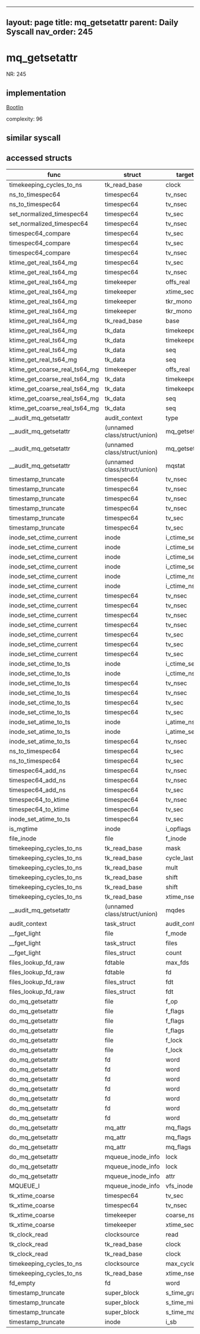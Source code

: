 
---
layout: page
title: mq_getsetattr
parent: Daily Syscall
nav_order: 245
---
        

# mq_getsetattr
NR: 245

## implementation
[Bootlin](https://elixir.bootlin.com/linux/v6.14.7/source/ipc/mqueue.c#L1452)

complexity: 96


## similar syscall


## accessed structs

|func|struct|target|location|has_read|has_write|
|--|--|--|--|--|--|
|timekeeping_cycles_to_ns|tk_read_base|clock|https://elixir.bootlin.com/linux/v6.14.7/source/kernel/time/timekeeping.c#L343|true|true|
|ns_to_timespec64|timespec64|tv_nsec|https://elixir.bootlin.com/linux/v6.14.7/source/kernel/time/time.c#L530|false|false|
|ns_to_timespec64|timespec64|tv_nsec|https://elixir.bootlin.com/linux/v6.14.7/source/kernel/time/time.c#L538|false|false|
|set_normalized_timespec64|timespec64|tv_sec|https://elixir.bootlin.com/linux/v6.14.7/source/kernel/time/time.c#L512|false|false|
|set_normalized_timespec64|timespec64|tv_nsec|https://elixir.bootlin.com/linux/v6.14.7/source/kernel/time/time.c#L513|false|false|
|timespec64_compare|timespec64|tv_sec|https://elixir.bootlin.com/linux/v6.14.7/source/include/linux/time64.h#L64|true|true|
|timespec64_compare|timespec64|tv_sec|https://elixir.bootlin.com/linux/v6.14.7/source/include/linux/time64.h#L66|true|true|
|timespec64_compare|timespec64|tv_nsec|https://elixir.bootlin.com/linux/v6.14.7/source/include/linux/time64.h#L68|true|true|
|ktime_get_real_ts64_mg|timespec64|tv_sec|https://elixir.bootlin.com/linux/v6.14.7/source/kernel/time/timekeeping.c#L2348|false|false|
|ktime_get_real_ts64_mg|timespec64|tv_nsec|https://elixir.bootlin.com/linux/v6.14.7/source/kernel/time/timekeeping.c#L2364|false|false|
|ktime_get_real_ts64_mg|timekeeper|offs_real|https://elixir.bootlin.com/linux/v6.14.7/source/kernel/time/timekeeping.c#L2351|true|true|
|ktime_get_real_ts64_mg|timekeeper|xtime_sec|https://elixir.bootlin.com/linux/v6.14.7/source/kernel/time/timekeeping.c#L2348|true|true|
|ktime_get_real_ts64_mg|timekeeper|tkr_mono|https://elixir.bootlin.com/linux/v6.14.7/source/kernel/time/timekeeping.c#L2350|false|false|
|ktime_get_real_ts64_mg|timekeeper|tkr_mono|https://elixir.bootlin.com/linux/v6.14.7/source/kernel/time/timekeeping.c#L2349|true|true|
|ktime_get_real_ts64_mg|tk_read_base|base|https://elixir.bootlin.com/linux/v6.14.7/source/kernel/time/timekeeping.c#L2349|true|true|
|ktime_get_real_ts64_mg|tk_data|timekeeper|https://elixir.bootlin.com/linux/v6.14.7/source/kernel/time/timekeeping.c#L2339|false|false|
|ktime_get_real_ts64_mg|tk_data|timekeeper|https://elixir.bootlin.com/linux/v6.14.7/source/kernel/time/timekeeping.c#L2351|true|true|
|ktime_get_real_ts64_mg|tk_data|seq|https://elixir.bootlin.com/linux/v6.14.7/source/kernel/time/timekeeping.c#L2352|false|false|
|ktime_get_real_ts64_mg|tk_data|seq|https://elixir.bootlin.com/linux/v6.14.7/source/kernel/time/timekeeping.c#L2346|false|false|
|ktime_get_coarse_real_ts64_mg|timekeeper|offs_real|https://elixir.bootlin.com/linux/v6.14.7/source/kernel/time/timekeeping.c#L2309|true|true|
|ktime_get_coarse_real_ts64_mg|tk_data|timekeeper|https://elixir.bootlin.com/linux/v6.14.7/source/kernel/time/timekeeping.c#L2301|false|false|
|ktime_get_coarse_real_ts64_mg|tk_data|timekeeper|https://elixir.bootlin.com/linux/v6.14.7/source/kernel/time/timekeeping.c#L2309|true|true|
|ktime_get_coarse_real_ts64_mg|tk_data|seq|https://elixir.bootlin.com/linux/v6.14.7/source/kernel/time/timekeeping.c#L2310|false|false|
|ktime_get_coarse_real_ts64_mg|tk_data|seq|https://elixir.bootlin.com/linux/v6.14.7/source/kernel/time/timekeeping.c#L2307|false|false|
|__audit_mq_getsetattr|audit_context|type|https://elixir.bootlin.com/linux/v6.14.7/source/kernel/auditsc.c#L2615|false|false|
|__audit_mq_getsetattr|(unnamed class/struct/union)|mq_getsetattr|https://elixir.bootlin.com/linux/v6.14.7/source/kernel/auditsc.c#L2613|true|true|
|__audit_mq_getsetattr|(unnamed class/struct/union)|mq_getsetattr|https://elixir.bootlin.com/linux/v6.14.7/source/kernel/auditsc.c#L2614|true|true|
|__audit_mq_getsetattr|(unnamed class/struct/union)|mqstat|https://elixir.bootlin.com/linux/v6.14.7/source/kernel/auditsc.c#L2614|false|false|
|timestamp_truncate|timespec64|tv_nsec|https://elixir.bootlin.com/linux/v6.14.7/source/fs/inode.c#L2745|true|true|
|timestamp_truncate|timespec64|tv_nsec|https://elixir.bootlin.com/linux/v6.14.7/source/fs/inode.c#L2745|true|true|
|timestamp_truncate|timespec64|tv_nsec|https://elixir.bootlin.com/linux/v6.14.7/source/fs/inode.c#L2743|false|false|
|timestamp_truncate|timespec64|tv_nsec|https://elixir.bootlin.com/linux/v6.14.7/source/fs/inode.c#L2737|false|false|
|timestamp_truncate|timespec64|tv_sec|https://elixir.bootlin.com/linux/v6.14.7/source/fs/inode.c#L2736|true|true|
|timestamp_truncate|timespec64|tv_sec|https://elixir.bootlin.com/linux/v6.14.7/source/fs/inode.c#L2735|false|false|
|inode_set_ctime_current|inode|i_ctime_sec|https://elixir.bootlin.com/linux/v6.14.7/source/fs/inode.c#L2826|true|true|
|inode_set_ctime_current|inode|i_ctime_sec|https://elixir.bootlin.com/linux/v6.14.7/source/fs/inode.c#L2802|true|true|
|inode_set_ctime_current|inode|i_ctime_sec|https://elixir.bootlin.com/linux/v6.14.7/source/fs/inode.c#L2790|true|true|
|inode_set_ctime_current|inode|i_ctime_sec|https://elixir.bootlin.com/linux/v6.14.7/source/fs/inode.c#L2811|false|false|
|inode_set_ctime_current|inode|i_ctime_nsec|https://elixir.bootlin.com/linux/v6.14.7/source/fs/inode.c#L2809|false|false|
|inode_set_ctime_current|inode|i_ctime_nsec|https://elixir.bootlin.com/linux/v6.14.7/source/fs/inode.c#L2788|false|false|
|inode_set_ctime_current|timespec64|tv_nsec|https://elixir.bootlin.com/linux/v6.14.7/source/fs/inode.c#L2812|true|true|
|inode_set_ctime_current|timespec64|tv_nsec|https://elixir.bootlin.com/linux/v6.14.7/source/fs/inode.c#L2809|true|true|
|inode_set_ctime_current|timespec64|tv_nsec|https://elixir.bootlin.com/linux/v6.14.7/source/fs/inode.c#L2802|true|true|
|inode_set_ctime_current|timespec64|tv_nsec|https://elixir.bootlin.com/linux/v6.14.7/source/fs/inode.c#L2827|false|false|
|inode_set_ctime_current|timespec64|tv_sec|https://elixir.bootlin.com/linux/v6.14.7/source/fs/inode.c#L2811|true|true|
|inode_set_ctime_current|timespec64|tv_sec|https://elixir.bootlin.com/linux/v6.14.7/source/fs/inode.c#L2802|true|true|
|inode_set_ctime_current|timespec64|tv_sec|https://elixir.bootlin.com/linux/v6.14.7/source/fs/inode.c#L2826|false|false|
|inode_set_ctime_to_ts|inode|i_ctime_sec|https://elixir.bootlin.com/linux/v6.14.7/source/fs/inode.c#L2715|false|false|
|inode_set_ctime_to_ts|inode|i_ctime_nsec|https://elixir.bootlin.com/linux/v6.14.7/source/fs/inode.c#L2716|false|false|
|inode_set_ctime_to_ts|timespec64|tv_nsec|https://elixir.bootlin.com/linux/v6.14.7/source/fs/inode.c#L2716|true|true|
|inode_set_ctime_to_ts|timespec64|tv_nsec|https://elixir.bootlin.com/linux/v6.14.7/source/fs/inode.c#L2714|true|true|
|inode_set_ctime_to_ts|timespec64|tv_sec|https://elixir.bootlin.com/linux/v6.14.7/source/fs/inode.c#L2715|true|true|
|inode_set_ctime_to_ts|timespec64|tv_sec|https://elixir.bootlin.com/linux/v6.14.7/source/fs/inode.c#L2714|true|true|
|inode_set_atime_to_ts|inode|i_atime_nsec|https://elixir.bootlin.com/linux/v6.14.7/source/include/linux/fs.h#L1674|false|false|
|inode_set_atime_to_ts|inode|i_atime_sec|https://elixir.bootlin.com/linux/v6.14.7/source/include/linux/fs.h#L1673|false|false|
|inode_set_atime_to_ts|timespec64|tv_nsec|https://elixir.bootlin.com/linux/v6.14.7/source/include/linux/fs.h#L1674|true|true|
|ns_to_timespec64|timespec64|tv_sec|https://elixir.bootlin.com/linux/v6.14.7/source/kernel/time/time.c#L537|false|false|
|ns_to_timespec64|timespec64|tv_sec|https://elixir.bootlin.com/linux/v6.14.7/source/kernel/time/time.c#L529|false|false|
|timespec64_add_ns|timespec64|tv_nsec|https://elixir.bootlin.com/linux/v6.14.7/source/include/linux/time64.h#L165|true|true|
|timespec64_add_ns|timespec64|tv_nsec|https://elixir.bootlin.com/linux/v6.14.7/source/include/linux/time64.h#L166|false|false|
|timespec64_add_ns|timespec64|tv_sec|https://elixir.bootlin.com/linux/v6.14.7/source/include/linux/time64.h#L165|true|true|
|timespec64_to_ktime|timespec64|tv_nsec|https://elixir.bootlin.com/linux/v6.14.7/source/include/linux/ktime.h#L71|true|true|
|timespec64_to_ktime|timespec64|tv_sec|https://elixir.bootlin.com/linux/v6.14.7/source/include/linux/ktime.h#L71|true|true|
|inode_set_atime_to_ts|timespec64|tv_sec|https://elixir.bootlin.com/linux/v6.14.7/source/include/linux/fs.h#L1673|true|true|
|is_mgtime|inode|i_opflags|https://elixir.bootlin.com/linux/v6.14.7/source/include/linux/fs.h#L2650|true|true|
|file_inode|file|f_inode|https://elixir.bootlin.com/linux/v6.14.7/source/include/linux/fs.h#L1184|true|true|
|timekeeping_cycles_to_ns|tk_read_base|mask|https://elixir.bootlin.com/linux/v6.14.7/source/kernel/time/timekeeping.c#L337|true|true|
|timekeeping_cycles_to_ns|tk_read_base|cycle_last|https://elixir.bootlin.com/linux/v6.14.7/source/kernel/time/timekeeping.c#L337|true|true|
|timekeeping_cycles_to_ns|tk_read_base|mult|https://elixir.bootlin.com/linux/v6.14.7/source/kernel/time/timekeeping.c#L355|true|true|
|timekeeping_cycles_to_ns|tk_read_base|shift|https://elixir.bootlin.com/linux/v6.14.7/source/kernel/time/timekeeping.c#L355|true|true|
|timekeeping_cycles_to_ns|tk_read_base|shift|https://elixir.bootlin.com/linux/v6.14.7/source/kernel/time/timekeeping.c#L350|true|true|
|timekeeping_cycles_to_ns|tk_read_base|xtime_nsec|https://elixir.bootlin.com/linux/v6.14.7/source/kernel/time/timekeeping.c#L355|true|true|
|__audit_mq_getsetattr|(unnamed class/struct/union)|mqdes|https://elixir.bootlin.com/linux/v6.14.7/source/kernel/auditsc.c#L2613|false|false|
|audit_context|task_struct|audit_context|https://elixir.bootlin.com/linux/v6.14.7/source/include/linux/audit.h#L316|true|true|
|__fget_light|file|f_mode|https://elixir.bootlin.com/linux/v6.14.7/source/fs/file.c#L1156|true|true|
|__fget_light|task_struct|files|https://elixir.bootlin.com/linux/v6.14.7/source/fs/file.c#L1142|true|true|
|__fget_light|files_struct|count|https://elixir.bootlin.com/linux/v6.14.7/source/fs/file.c#L1154|false|false|
|files_lookup_fd_raw|fdtable|max_fds|https://elixir.bootlin.com/linux/v6.14.7/source/include/linux/fdtable.h#L75|true|true|
|files_lookup_fd_raw|fdtable|fd|https://elixir.bootlin.com/linux/v6.14.7/source/include/linux/fdtable.h#L84|true|true|
|files_lookup_fd_raw|files_struct|fdt|https://elixir.bootlin.com/linux/v6.14.7/source/include/linux/fdtable.h#L74|false|false|
|files_lookup_fd_raw|files_struct|fdt|https://elixir.bootlin.com/linux/v6.14.7/source/include/linux/fdtable.h#L74|true|true|
|do_mq_getsetattr|file|f_op|https://elixir.bootlin.com/linux/v6.14.7/source/ipc/mqueue.c#L1424|true|true|
|do_mq_getsetattr|file|f_flags|https://elixir.bootlin.com/linux/v6.14.7/source/ipc/mqueue.c#L1434|true|true|
|do_mq_getsetattr|file|f_flags|https://elixir.bootlin.com/linux/v6.14.7/source/ipc/mqueue.c#L1440|true|true|
|do_mq_getsetattr|file|f_flags|https://elixir.bootlin.com/linux/v6.14.7/source/ipc/mqueue.c#L1442|true|true|
|do_mq_getsetattr|file|f_lock|https://elixir.bootlin.com/linux/v6.14.7/source/ipc/mqueue.c#L1438|false|false|
|do_mq_getsetattr|file|f_lock|https://elixir.bootlin.com/linux/v6.14.7/source/ipc/mqueue.c#L1443|false|false|
|do_mq_getsetattr|fd|word|https://elixir.bootlin.com/linux/v6.14.7/source/ipc/mqueue.c#L1424|true|true|
|do_mq_getsetattr|fd|word|https://elixir.bootlin.com/linux/v6.14.7/source/ipc/mqueue.c#L1427|true|true|
|do_mq_getsetattr|fd|word|https://elixir.bootlin.com/linux/v6.14.7/source/ipc/mqueue.c#L1434|true|true|
|do_mq_getsetattr|fd|word|https://elixir.bootlin.com/linux/v6.14.7/source/ipc/mqueue.c#L1438|true|true|
|do_mq_getsetattr|fd|word|https://elixir.bootlin.com/linux/v6.14.7/source/ipc/mqueue.c#L1440|true|true|
|do_mq_getsetattr|fd|word|https://elixir.bootlin.com/linux/v6.14.7/source/ipc/mqueue.c#L1442|true|true|
|do_mq_getsetattr|fd|word|https://elixir.bootlin.com/linux/v6.14.7/source/ipc/mqueue.c#L1443|true|true|
|do_mq_getsetattr|mq_attr|mq_flags|https://elixir.bootlin.com/linux/v6.14.7/source/ipc/mqueue.c#L1434|false|false|
|do_mq_getsetattr|mq_attr|mq_flags|https://elixir.bootlin.com/linux/v6.14.7/source/ipc/mqueue.c#L1417|true|true|
|do_mq_getsetattr|mq_attr|mq_flags|https://elixir.bootlin.com/linux/v6.14.7/source/ipc/mqueue.c#L1439|true|true|
|do_mq_getsetattr|mqueue_inode_info|lock|https://elixir.bootlin.com/linux/v6.14.7/source/ipc/mqueue.c#L1430|false|false|
|do_mq_getsetattr|mqueue_inode_info|lock|https://elixir.bootlin.com/linux/v6.14.7/source/ipc/mqueue.c#L1448|false|false|
|do_mq_getsetattr|mqueue_inode_info|attr|https://elixir.bootlin.com/linux/v6.14.7/source/ipc/mqueue.c#L1433|true|true|
|MQUEUE_I|mqueue_inode_info|vfs_inode|https://elixir.bootlin.com/linux/v6.14.7/source/ipc/mqueue.c#L169|true|true|
|tk_xtime_coarse|timespec64|tv_sec|https://elixir.bootlin.com/linux/v6.14.7/source/kernel/time/timekeeping.c#L171|false|false|
|tk_xtime_coarse|timespec64|tv_nsec|https://elixir.bootlin.com/linux/v6.14.7/source/kernel/time/timekeeping.c#L172|false|false|
|tk_xtime_coarse|timekeeper|coarse_nsec|https://elixir.bootlin.com/linux/v6.14.7/source/kernel/time/timekeeping.c#L172|true|true|
|tk_xtime_coarse|timekeeper|xtime_sec|https://elixir.bootlin.com/linux/v6.14.7/source/kernel/time/timekeeping.c#L171|true|true|
|tk_clock_read|clocksource|read|https://elixir.bootlin.com/linux/v6.14.7/source/kernel/time/timekeeping.c#L251|true|true|
|tk_clock_read|tk_read_base|clock|https://elixir.bootlin.com/linux/v6.14.7/source/kernel/time/timekeeping.c#L249|false|false|
|tk_clock_read|tk_read_base|clock|https://elixir.bootlin.com/linux/v6.14.7/source/kernel/time/timekeeping.c#L249|true|true|
|timekeeping_cycles_to_ns|clocksource|max_cycles|https://elixir.bootlin.com/linux/v6.14.7/source/kernel/time/timekeeping.c#L343|true|true|
|timekeeping_cycles_to_ns|tk_read_base|xtime_nsec|https://elixir.bootlin.com/linux/v6.14.7/source/kernel/time/timekeeping.c#L350|true|true|
|fd_empty|fd|word|https://elixir.bootlin.com/linux/v6.14.7/source/include/linux/file.h#L47|true|true|
|timestamp_truncate|super_block|s_time_gran|https://elixir.bootlin.com/linux/v6.14.7/source/fs/inode.c#L2733|true|true|
|timestamp_truncate|super_block|s_time_min|https://elixir.bootlin.com/linux/v6.14.7/source/fs/inode.c#L2736|true|true|
|timestamp_truncate|super_block|s_time_max|https://elixir.bootlin.com/linux/v6.14.7/source/fs/inode.c#L2736|true|true|
|timestamp_truncate|inode|i_sb|https://elixir.bootlin.com/linux/v6.14.7/source/fs/inode.c#L2732|true|true|
